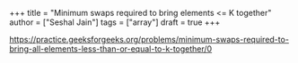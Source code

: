 +++
title = "Minimum swaps required to bring elements <= K together"
author = ["Seshal Jain"]
tags = ["array"]
draft = true
+++

<https://practice.geeksforgeeks.org/problems/minimum-swaps-required-to-bring-all-elements-less-than-or-equal-to-k-together/0>
